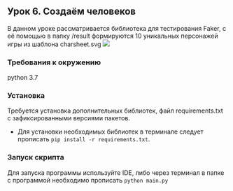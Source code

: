## Урок 6. Создаём человеков

В данном уроке рассматривается библиотека для тестирования Faker, с её помощью в папку /result формируются 10 уникальных персонажей игры из шаблона charsheet.svg
![](//dvmn.org/filer/canonical/1567160199/256/)

### Требования к окружению
python 3.7

### Установка

Требуется установка дополнительных библиотек, файл requirements.txt с зафиксированными версиями пакетов.
* Для установки необходимых библиотек в терминале следует прописать `pip install -r requirements.txt`.

### Запуск скрипта

Для запуска программы используйте IDE, либо через терминал в папке с программой необходимо прописать `python main.py`
